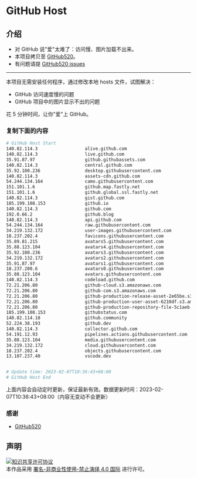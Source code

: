 # GitHub Host
## 介绍
- 对 GitHub 说"爱"太难了：访问慢、图片加载不出来。
- 本项目拷贝至 [GitHub520](https://github.com/521xueweihan/GitHub520)。
- 有问题请提 [GitHub520 issues](https://github.com/521xueweihan/GitHub520/issues/new)

---

本项目无需安装任何程序，通过修改本地 hosts 文件，试图解决：
- GitHub 访问速度慢的问题
- GitHub 项目中的图片显示不出的问题

花 5 分钟时间，让你"爱"上 GitHub。

### 复制下面的内容
```bash
# GitHub Host Start
140.82.114.3                  alive.github.com
140.82.114.3                  live.github.com
35.91.87.97                   github.githubassets.com
140.82.114.3                  central.github.com
35.92.180.236                 desktop.githubusercontent.com
140.82.114.3                  assets-cdn.github.com
54.244.134.164                camo.githubusercontent.com
151.101.1.6                   github.map.fastly.net
151.101.1.6                   github.global.ssl.fastly.net
140.82.114.3                  gist.github.com
185.199.108.153               github.io
140.82.114.3                  github.com
192.0.66.2                    github.blog
140.82.114.3                  api.github.com
54.244.134.164                raw.githubusercontent.com
34.219.132.172                user-images.githubusercontent.com
18.237.202.4                  favicons.githubusercontent.com
35.89.81.215                  avatars5.githubusercontent.com
35.88.123.104                 avatars4.githubusercontent.com
35.92.180.236                 avatars3.githubusercontent.com
34.219.132.172                avatars2.githubusercontent.com
35.91.87.97                   avatars1.githubusercontent.com
18.237.200.6                  avatars0.githubusercontent.com
35.88.123.104                 avatars.githubusercontent.com
140.82.114.3                  codeload.github.com
72.21.206.80                  github-cloud.s3.amazonaws.com
72.21.206.80                  github-com.s3.amazonaws.com
72.21.206.80                  github-production-release-asset-2e65be.s3.amazonaws.com
72.21.206.80                  github-production-user-asset-6210df.s3.amazonaws.com
72.21.206.80                  github-production-repository-file-5c1aeb.s3.amazonaws.com
185.199.108.153               githubstatus.com
140.82.114.18                 github.community
52.224.38.193                 github.dev
140.82.114.3                  collector.github.com
54.191.12.93                  pipelines.actions.githubusercontent.com
35.88.123.104                 media.githubusercontent.com
34.219.132.172                cloud.githubusercontent.com
18.237.202.4                  objects.githubusercontent.com
13.107.237.40                 vscode.dev


# Update time: 2023-02-07T10:36:43+08:00
# GitHub Host End

```
上面内容会自动定时更新，保证最新有效。数据更新时间：2023-02-07T10:36:43+08:00（内容无变动不会更新）

### 感谢

- [GitHub520](https://github.com/521xueweihan/GitHub520)

## 声明
<a rel="license" href="https://creativecommons.org/licenses/by-nc-nd/4.0/deed.zh"><img alt="知识共享许可协议" style="border-width: 0" src="https://licensebuttons.net/l/by-nc-nd/4.0/88x31.png"></a><br>本作品采用 <a rel="license" href="https://creativecommons.org/licenses/by-nc-nd/4.0/deed.zh">署名-非商业性使用-禁止演绎 4.0 国际</a> 进行许可。